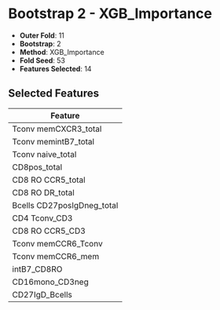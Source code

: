 # Bootstrap 2 - XGB_Importance

- **Outer Fold**: 11
- **Bootstrap**: 2
- **Method**: XGB_Importance
- **Fold Seed**: 53
- **Features Selected**: 14

## Selected Features

| Feature |
|---------|
| Tconv memCXCR3_total |
| Tconv memintB7_total |
| Tconv naive_total |
| CD8pos_total |
| CD8 RO CCR5_total |
| CD8 RO DR_total |
| Bcells CD27posIgDneg_total |
| CD4 Tconv_CD3 |
| CD8 RO CCR5_CD3 |
| Tconv memCCR6_Tconv |
| Tconv memCCR6_mem |
| intB7_CD8RO |
| CD16mono_CD3neg |
| CD27IgD_Bcells |
